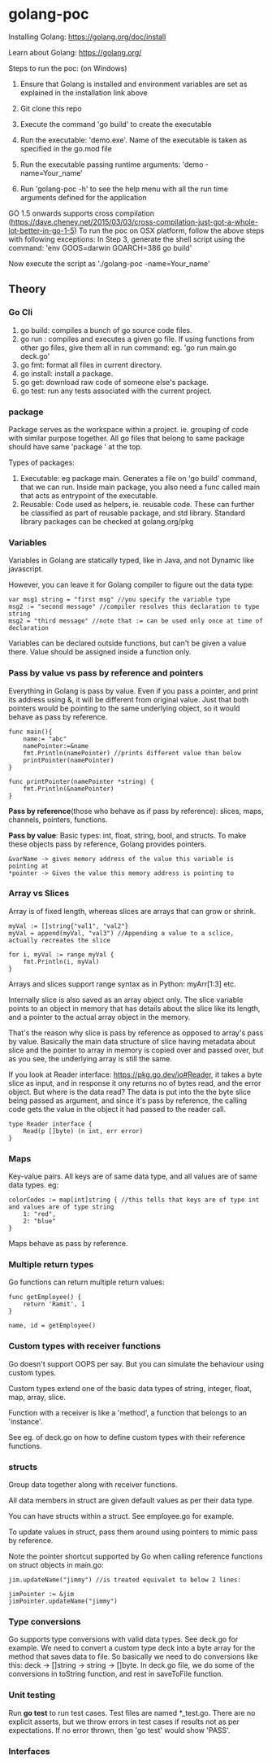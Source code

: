 # golang-poc

Installing Golang: https://golang.org/doc/install

Learn about Golang: https://golang.org/

Steps to run the poc: (on Windows)

1) Ensure that Golang is installed and environment variables are set as explained in the installation link above

2) Git clone this repo

3) Execute the command 'go build' to create the executable

4) Run the executable: 'demo.exe'. Name of the executable is taken as specified in the go.mod file

5) Run the executable passing runtime arguments: 'demo -name=Your_name'

6) Run 'golang-poc -h' to see the help menu with all the run time arguments defined for the application

GO 1.5 onwards supports cross compilation (https://dave.cheney.net/2015/03/03/cross-compilation-just-got-a-whole-lot-better-in-go-1-5)
To run the poc on OSX platform, follow the above steps with following exceptions:
In Step 3, generate the shell script using the command: 'env GOOS=darwin GOARCH=386 go build'

Now execute the script as './golang-poc -name=Your_name'
  

## Theory  

### Go Cli
1. go build: compiles a bunch of go source code files.
2. go run <file-name>: compiles and executes a given go file. If using functions from other go files, give them all in run command: eg. 'go run main.go deck.go'
3. go fmt: format all files in current directory.
4. go install: install a package.
5. go get: download raw code of someone else's package.
6. go test: run any tests associated with the current project.

### package

Package serves as the workspace within a project. ie. grouping of code with similar purpose together. 
All go files that belong to same package should have same 
'package <package-name>' at the top.

Types of packages:
1. Executable: eg package main. Generates a file on 'go build' command, that we can run. Inside main package, you also need a func called main that acts as entrypoint of the executable.
2. Reusable: Code used as helpers, ie. reusable code. These can further be classified as part of reusable package, and std library.
Standard library packages can be checked at golang.org/pkg

### Variables

Variables in Golang are statically typed, like in Java, and not Dynamic like javascript.

However, you can leave it for Golang compiler to figure out the data type:

```
var msg1 string = "first msg" //you specify the variable type
msg2 := "second message" //compiler resolves this declaration to type string
msg2 = "third message" //note that := can be used only once at time of declaration
```

Variables can be declared outside functions, but can't be given a value there. Value should be assigned inside a function only.

### Pass by value vs pass by reference and pointers

Everything in Golang is pass by value. Even if you pass a pointer, and print its address using &, it will be different from original value. Just that both pointers would be pointing to the same underlying object, so it would behave as pass by reference.

```
func main(){
    name:= "abc"
    namePointer:=&name
    fmt.Println(namePointer) //prints different value than below
    printPointer(namePointer)
}

func printPointer(namePointer *string) {
    fmt.Println(&namePointer)
}

```

**Pass by reference**(those who behave as if pass by reference): slices, maps, channels, pointers, functions.

**Pass by value**: Basic types: int, float, string, bool, and structs. To make these objects pass by reference, Golang provides pointers.

```
&varName -> gives memory address of the value this variable is pointing at
*pointer -> Gives the value this memory address is pointing to
```

### Array vs Slices

Array is of fixed length, whereas slices are arrays that can grow or shrink.
```
myVal := []string{"val1", "val2"} 
myVal = append(myVal, "val3") //Appending a value to a sclice, actually recreates the slice

for i, myVal := range myVal { 
    fmt.Println(i, myVal)
}
```

Arrays and slices support range syntax as in Python: myArr[1:3] etc.

Internally slice is also saved as an array object only.
The slice variable points to an object in memory that has details about the slice like its length, and a pointer to the actual array object in the memory.

That's the reason why slice is pass by reference as opposed to array's pass by value. Basically the main data structure of slice having metadata about slice and the pointer to array in memory is copied over and passed over, but as you see, the underlying array is still the same. 

If you look at Reader interface: https://pkg.go.dev/io#Reader, it takes a byte slice as input, and in response it ony returns no of bytes read, and the error object. But where is the data read? The data is put into the the byte slice being passed as argument, and since it's pass by reference, the calling code gets the value in the object it had passed to the reader call.

```
type Reader interface {
	Read(p []byte) (n int, err error)
}
```

### Maps
Key-value pairs. All keys are of same data type, and all values are of same data types. eg:
```
colorCodes := map[int]string { //this tells that keys are of type int and values are of type string
    1: "red",
    2: "blue"
}
```
Maps behave as pass by reference.

### Multiple return types

Go functions can return multiple return values:
```
func getEmployee() {
    return 'Ramit', 1
}

name, id = getEmployee()
```

### Custom types with receiver functions
Go doesn't support OOPS per say. But you can simulate the behaviour using custom types.

Custom types extend one of the basic data types of string, integer, float, map, array, slice.

Function with a receiver is like a 'method', a function that belongs to an 'instance'. 

See eg. of deck.go on how to define custom types with their reference functions.

### structs
Group data together along with receiver functions. 

All data members in struct are given default values as per their data type.

You can have structs within a struct. See employee.go for example.

To update values in struct, pass them around using pointers to mimic pass by reference.

Note the pointer shortcut supported by Go when calling reference functions on struct objects in main.go:

```
jim.updateName("jimmy") //is treated equivalet to below 2 lines:

jimPointer := &jim
jimPointer.updateName("jimmy")
```

### Type conversions
Go supports type conversions with valid data types. 
See deck.go for example.
We need to convert a custom type deck into a byte array for the method that saves data to file.
So basically we need to do conversions like this: deck -> []string -> string -> []byte.
In deck.go file, we do some of the conversions in toString function, and rest in saveToFile function.

### Unit testing
Run **go test** to run test cases.
Test files are named *_test.go. 
There are no explicit asserts, but we throw errors in test cases if results not as per expectations.
If no error thrown, then 'go test' would show 'PASS'.

### Interfaces

